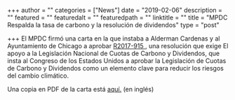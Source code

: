 +++
author = ""
categories = ["News"]
date = "2019-02-06"
description = ""
featured = ""
featuredalt = ""
featuredpath = ""
linktitle = ""
title = "MPDC Respalda la tasa de carbono y la resolución de dividendos"
type = "post"

+++
El MPDC firmó una carta en la que instaba a Alderman Cardenas y al Ayuntamiento de Chicago a aprobar <a href="https://chicago.councilmatic.org/legislation/r2017-915/"> R2017-915 </a>, una resolución que exige El apoyo a la Legislación Nacional de Cuotas de Carbono y Dividendos, que insta al Congreso de los Estados Unidos a aprobar la Legislación de Cuotas de Carbono y Dividendos como un elemento clave para reducir los riesgos del cambio climático.

Una copia en PDF de la carta está [aquí.](/pdf/MPDC_Climate_Letter-signed.pdf) (en inglés)
 